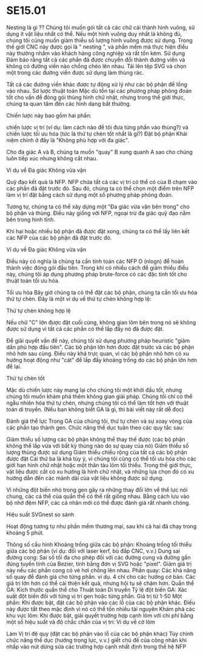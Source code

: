 # SE15.01
Nesting là gì ??
Chúng tôi muốn gói tất cả các chữ cái thành hình vuông, sử dụng ít vật liệu nhất có thể. Nếu một hình vuông duy nhất là không đủ, chúng tôi cũng muốn giảm thiểu số lượng hình vuông được sử dụng.
Trong thế giới CNC này được gọi là " nesting ", và phần mềm mà thực hiện điều này thường nhắm vào khách hàng công nghiệp và rất tốn kém.
Sử dụng
Đảm bảo rằng tất cả các phần đã được chuyển đổi thành đường viền và không có đường viền nào chồng chéo lên nhau. Tải lên tệp SVG và chọn một trong các đường viền được sử dụng làm thùng rác.

Tất cả các đường viền khác được tự động xử lý như các bộ phận để lồng vào nhau.
Sơ lược thuật toán
Mặc dù tồn tại các phương pháp phỏng đoán tốt cho vấn đề đóng gói thùng hình chữ nhật, nhưng trong thế giới thực, chúng ta quan tâm đến các hình dạng bất thường.

Chiến lược này bao gồm hai phần:

chiến lược vị trí (ví dụ: làm cách nào để tôi đưa từng phần vào thùng?)
và chiến lược tối ưu hóa (tức là thứ tự chèn tốt nhất là gì?)
Đặt bộ phận
Khái niệm chính ở đây là "Không phù hợp với đa giác".

Cho đa giác A và B, chúng ta muốn "quay" B xung quanh A sao cho chúng luôn tiếp xúc nhưng không cắt nhau.

Ví dụ về Đa giác Không vừa vặn

Quỹ đạo kết quả là NFP. NFP chứa tất cả các vị trí có thể có của B chạm vào các phần đã đặt trước đó. Sau đó, chúng ta có thể chọn một điểm trên NFP làm vị trí đặt bằng cách sử dụng một số phương pháp phỏng đoán.

Tương tự, chúng ta có thể xây dựng một "Đa giác vừa vặn bên trong" cho bộ phận và thùng. Điều này giống với NFP, ngoại trừ đa giác quỹ đạo nằm bên trong hình tĩnh.

Khi hai hoặc nhiều bộ phận đã được đặt xong, chúng ta có thể lấy liên kết các NFP của các bộ phận đã đặt trước đó.

Ví dụ về Đa giác Không vừa vặn

Điều này có nghĩa là chúng ta cần tính toán các NFP O (nlogn) để hoàn thành việc đóng gói đầu tiên. Trong khi có nhiều cách để giảm thiểu điều này, chúng tôi áp dụng phương pháp brute-force có các đặc tính tốt cho thuật toán tối ưu hóa.

Tối ưu hóa
Bây giờ chúng ta có thể đặt các bộ phận, chúng ta cần tối ưu hóa thứ tự chèn. Đây là một ví dụ về thứ tự chèn không hợp lệ:

Thứ tự chèn không hợp lệ

Nếu chữ "C" lớn được đặt cuối cùng, không gian lõm bên trong nó sẽ không được sử dụng vì tất cả các phần có thể lấp đầy nó đã được đặt.

Để giải quyết vấn đề này, chúng tôi sử dụng phương pháp heuristic "giảm dần phù hợp đầu tiên". Các bộ phận lớn hơn được đặt trước và các bộ phận nhỏ hơn sau cùng. Điều này khá trực quan, vì các bộ phận nhỏ hơn có xu hướng hoạt động như "cát" để lấp đầy khoảng trống do các bộ phận lớn hơn để lại.

Thứ tự chèn tốt

Mặc dù chiến lược này mang lại cho chúng tôi một khởi đầu tốt, nhưng chúng tôi muốn khám phá thêm không gian giải pháp. Chúng tôi chỉ có thể ngẫu nhiên hóa thứ tự chèn, nhưng chúng tôi có thể làm tốt hơn với thuật toán di truyền. (Nếu bạn không biết GA là gì, thì bài viết này rất dễ đọc)

Đánh giá thể lực
Trong GA của chúng tôi, thứ tự chèn và sự xoay vòng của các phần tạo thành gen. Chức năng thể dục tuân theo các quy tắc sau:

Giảm thiểu số lượng các bộ phận không thể thay thế được (các bộ phận không thể lắp vừa với bất kỳ thùng nào do sự quay của nó)
Giảm thiểu số lượng thùng được sử dụng
Giảm thiểu chiều rộng của tất cả các bộ phận được đặt
Cái thứ ba là khá tùy ý, vì chúng tôi cũng có thể tối ưu hóa cho các giới hạn hình chữ nhật hoặc một thân tàu lõm tối thiểu. Trong thế giới thực, vật liệu được cắt có xu hướng là hình chữ nhật, và những lựa chọn đó có xu hướng dẫn đến các mảnh dài của vật liệu không được sử dụng.

Vì những đột biến nhỏ trong gen gây ra những thay đổi lớn về thể lực nói chung, các cá thể của quần thể có thể rất giống nhau. Bằng cách lưu vào bộ nhớ đệm NFP, các cá nhân mới có thể được đánh giá rất nhanh chóng.

Hiệu suất
SVGnest so sánh

Hoạt động tương tự như phần mềm thương mại, sau khi cả hai đã chạy trong khoảng 5 phút.

Thông số cấu hình
Khoảng trống giữa các bộ phận: Khoảng trống tối thiểu giữa các bộ phận (ví dụ: đối với laser kerf, bù đắp CNC, v.v.)
Dung sai đường cong: Sai số tối đa cho phép đối với các đường cung và đường gần đúng tuyến tính của Bezier, tính bằng đơn vị SVG hoặc "pixel". Giảm giá trị này nếu các phần cong có vẻ hơi chồng lên nhau.
Phần quay: Các khả năng số quay để đánh giá cho từng phần. ví dụ. 4 chỉ cho các hướng cơ bản. Các giá trị lớn hơn có thể cải thiện kết quả, nhưng hội tụ sẽ chậm hơn.
Quần thể GA: Kích thước quần thể cho Thuật toán Di truyền
Tỷ lệ đột biến GA: Xác suất đột biến đối với từng vị trí gen hoặc từng phần. Giá trị từ 1-50
Một phần: Khi được bật, đặt các bộ phận vào các lỗ của các bộ phận khác. Điều này được tắt theo mặc định vì nó có thể tốn nhiều tài nguyên
Khám phá các khu vực lõm: Khi được bật, giải quyết trường hợp cạnh lõm với chi phí bằng một số hiệu suất và độ chắc chắn của vị trí:
Ví dụ về cờ lõm

Làm
Vị trí đệ quy (đặt các bộ phận vào lỗ của các bộ phận khác)
Tùy chỉnh chức năng thể dục (hướng trọng lực, v.v.)
giết chủ đề của công nhân khi nhấp vào nút dừng
sửa các trường hợp cạnh nhất định trong thế hệ NFP
